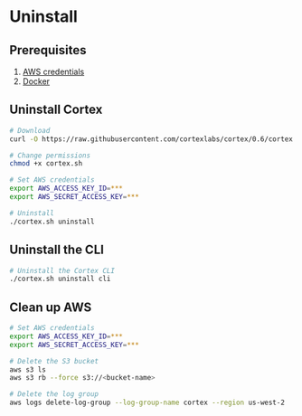 # Uninstall

## Prerequisites

1. [AWS credentials](aws.md)
2. [Docker](https://docs.docker.com/install)

## Uninstall Cortex

<!-- CORTEX_VERSION_MINOR -->

```bash
# Download
curl -O https://raw.githubusercontent.com/cortexlabs/cortex/0.6/cortex.sh

# Change permissions
chmod +x cortex.sh

# Set AWS credentials
export AWS_ACCESS_KEY_ID=***
export AWS_SECRET_ACCESS_KEY=***

# Uninstall
./cortex.sh uninstall
```

## Uninstall the CLI

```bash
# Uninstall the Cortex CLI
./cortex.sh uninstall cli
```

## Clean up AWS

```bash
# Set AWS credentials
export AWS_ACCESS_KEY_ID=***
export AWS_SECRET_ACCESS_KEY=***

# Delete the S3 bucket
aws s3 ls
aws s3 rb --force s3://<bucket-name>

# Delete the log group
aws logs delete-log-group --log-group-name cortex --region us-west-2
```
